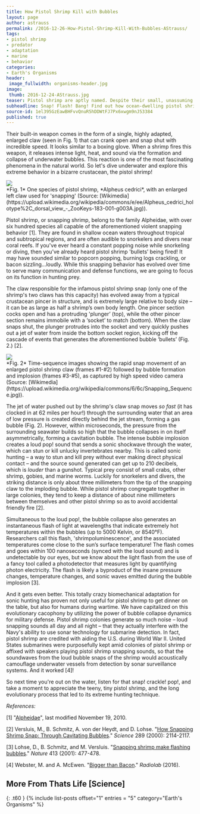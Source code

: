 ```yaml
---
title: How Pistol Shrimp Kill with Bubbles
layout: page
author: astrauss
permalink: /2016-12-26-How-Pistol-Shrimp-Kill-With-Bubbles-AStrauss/
tags:
- pistol shrimp
- predator
- adaptation
- marine
- behavior
categories:
- Earth's Organisms
header:
 image_fullwidth: organisms-header.jpg
image:
 thumb: 2016-12-24-AStrauss.jpg
teaser: Pistol shrimp are aptly named. Despite their small, unassuming presence, they carry with them an impressive weapon that can discharge powerful underwater ‘bullets’ capable of stunning or even killing prey.
subheadline: Snap! Flash! Bang! Find out how ocean-dwelling pistol shrimp fire bubble ‘bullets’ to stun their unsuspecting prey.
source-id: 1el395GzEawBHFvvQnuR5hDDWtFJ7Px6xwgm9nJ53384
published: true
---
```


Their built-in weapon comes in the form of a single, highly adapted, enlarged claw (seen in Fig. 1) that can crank open and snap shut with incredible speed. It looks similar to a boxing glove. When a shrimp fires this weapon, it releases intense light, heat, and sound via the formation and collapse of underwater bubbles. This reaction is one of the most fascinating phenomena in the natural world. So let's dive underwater and explore this extreme behavior in a bizarre crustacean, the pistol shrimp! 

<img src="https://upload.wikimedia.org/wikipedia/commons/e/ee/Alpheus_cedrici_holotype%2C_dorsal_view_-_ZooKeys-183-001-g003A.jpg">
<br>
*Fig. 1* One species of pistol shrimp, *Alpheus cedrici*, with an enlarged left claw used for 'snapping' (Source: [Wikimedia](https://upload.wikimedia.org/wikipedia/commons/e/ee/Alpheus_cedrici_holotype%2C_dorsal_view_-_ZooKeys-183-001-g003A.jpg)).

Pistol shrimp, or snapping shrimp, belong to the family Alpheidae, with over six hundred species all capable of the aforementioned violent snapping behavior [1]. They are found in shallow ocean waters throughout tropical and subtropical regions, and are often audible to snorkelers and divers near coral reefs. If you've ever heard a constant popping noise while snorkeling or diving, then you’ve already heard pistol shrimp 'bullets’ being fired! It may have sounded similar to popcorn popping, burning logs crackling, or bacon sizzling…loudly. While this snapping behavior has evolved over time to serve many communication and defense functions, we are going to focus on its function in hunting prey.

The claw responsible for the infamous pistol shrimp snap (only one of the shrimp's two claws has this capacity) has evolved away from a typical crustacean pincer in structure, and is extremely large relative to body size – it can be as large as half a shrimp’s own body length. One pincer section cocks open and has a protruding 'plunger’ (top), while the other pincer section remains immobile with a ‘socket’ to match (bottom). When the claw snaps shut, the plunger protrudes into the socket and very quickly pushes out a jet of water from inside the bottom socket region, kicking off the cascade of events that generates the aforementioned bubble ‘bullets’ (Fig. 2.) [2].

<img src="https://upload.wikimedia.org/wikipedia/commons/6/6c/Snapping_Sequence.jpg">
<br>
*Fig. 2* Time-sequence images showing the rapid snap movement of an enlarged pistol shrimp claw (frames #1-#2) followed by bubble formation and implosion (frames #3-#5), as captured by high speed video camera (Source: [Wikimedia](https://upload.wikimedia.org/wikipedia/commons/6/6c/Snapping_Sequence.jpg)).

The jet of water pushed out by the shrimp's claw snap moves *so fast* (it has clocked in at 62 miles per hour!) through the surrounding water that an area of low pressure is created directly behind the jet stream, forming a gas bubble (Fig. 2). However, within microseconds, the pressure from the surrounding seawater builds so high that the bubble collapses in on itself asymmetrically, forming a cavitation bubble. The intense bubble implosion creates a loud pop! sound that sends a sonic shockwave through the water, which can stun or kill unlucky invertebrates nearby. This is called sonic hunting – a way to stun and kill prey without ever making direct physical contact – and the source sound generated can get up to 210 decibels, which is *louder* than a gunshot. Typical prey consist of small crabs, other shrimp, gobies, and marine worms. Luckily for snorkelers and divers, the striking distance is only about three millimeters from the tip of the snapping claw to the imploding bubble. While pistol shrimp congregate together in large colonies, they tend to keep a distance of about nine millimeters between themselves and other pistol shrimp so as to avoid accidental friendly fire [2].

Simultaneous to the loud pop!, the bubble collapse also generates an instantaneous flash of light at wavelengths that indicate extremely hot temperatures within the bubbles (up to 5000 Kelvin, or 8540°F). Researchers call this flash, 'shrimpoluminescence', and the associated temperatures come close to the sun’s surface temperature! The flash comes and goes within 100 nanoseconds (synced with the loud sound) and is undetectable by our eyes, but we know about the light flash from the use of a fancy tool called a photodetector that measures light by quantifying photon electricity. The flash is likely a byproduct of the insane pressure changes, temperature changes, and sonic waves emitted during the bubble implosion [3]. 

And it gets even better. This totally crazy biomechanical adaptation for sonic hunting has proven not only useful for pistol shrimp to get dinner on the table, but also for humans during wartime. We have capitalized on this evolutionary cacophony by utilizing the power of bubble collapse dynamics for military defense. Pistol shrimp colonies generate so much noise – loud snapping sounds all day and all night – that they actually interfere with the Navy's ability to use sonar technology for submarine detection. In fact, pistol shrimp are credited with aiding the U.S. during World War II. United States submarines were purposefully kept amid colonies of pistol shrimp or affixed with speakers playing pistol shrimp snapping sounds, so that the soundwaves from the loud bubble snaps of the shrimp would acoustically camouflage underwater vessels from detection by sonar surveillance systems. And it worked [4]!

So next time you're out on the water, listen for that snap! crackle! pop!, and take a moment to appreciate the teeny, tiny pistol shrimp, and the long evolutionary process that led to its extreme hunting technique.

*References:*

[1] "[Alpheidae](http://www.eol.org/pages/1239/overview)", last modified November 19, 2010.

[2] Versluis, M.,  B. Schmitz, A. von der Heydt, and D. Lohse. "[How Snapping Shrimp Snap: Through Cavitating Bubbles](http://science.sciencemag.org/content/289/5487/2114)." *Science* 289 (2000): 2114-2117.

[3] Lohse, D., B. Schmitz, and M. Versluis. "[Snapping shrimp make flashing bubbles](http://www.nature.com/nature/journal/v413/n6855/abs/413477a0.html)." *Nature* 413 (2001): 477-478.

[4] Webster, M. and A. McEwen. "[Bigger than Bacon](http://www.radiolab.org/story/bigger-bacon/)." *Radiolab* (2016).

## More From Thats Life [Science]
{: .t60 }
{% include list-posts offset="1" entries = "5" category="Earth's Organisms" %}